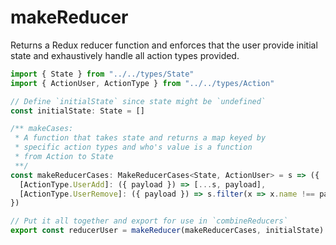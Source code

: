 # makeReducer

Returns a Redux reducer function and enforces that the user provide initial state and exhaustively handle all action types provided.

```ts
import { State } from "../../types/State"
import { ActionUser, ActionType } from "../../types/Action"

// Define `initialState` since state might be `undefined`
const initialState: State = []

/** makeCases: 
 * A function that takes state and returns a map keyed by 
 * specific action types and who's value is a function 
 * from Action to State
 **/
const makeReducerCases: MakeReducerCases<State, ActionUser> = s => ({
  [ActionType.UserAdd]: ({ payload }) => [...s, payload],
  [ActionType.UserRemove]: ({ payload }) => s.filter(x => x.name !== payload),
})

// Put it all together and export for use in `combineReducers`
export const reducerUser = makeReducer(makeReducerCases, initialState)
```